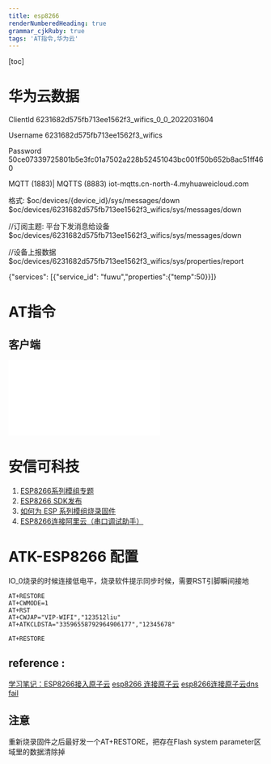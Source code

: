 ```yaml
---
title: esp8266
renderNumberedHeading: true
grammar_cjkRuby: true
tags: 'AT指令,华为云'
---
```


[toc]

# 华为云数据
ClientId
6231682d575fb713ee1562f3_wifics_0_0_2022031604

Username
6231682d575fb713ee1562f3_wifics

Password
50ce07339725801b5e3fc01a7502a228b52451043bc001f50b652b8ac51ff460

MQTT (1883)| MQTTS (8883)	iot-mqtts.cn-north-4.myhuaweicloud.com


格式: $oc/devices/{device_id}/sys/messages/down
$oc/devices/6231682d575fb713ee1562f3_wifics/sys/messages/down


//订阅主题: 平台下发消息给设备
$oc/devices/6231682d575fb713ee1562f3_wifics/sys/messages/down

//设备上报数据
$oc/devices/6231682d575fb713ee1562f3_wifics/sys/properties/report

{"services": [{"service_id": "fuwu","properties":{"temp":50}}]}


# AT指令
## 客户端

![表格](./attachments/1647766321729.table.html)


# 安信可科技
1. [ESP8266系列模组专题](https://docs.ai-thinker.com/esp8266)
2. [ESP8266 SDK发布](https://docs.ai-thinker.com/esp8266/sdk)
3. [如何为 ESP 系列模组烧录固件](https://docs.ai-thinker.com/esp_download)
4. [ESP8266连接阿里云（串口调试助手）](https://blog.csdn.net/xyx0610/article/details/122006527)

# ATK-ESP8266 配置


IO_0烧录的时候连接低电平，烧录软件提示同步时候，需要RST引脚瞬间接地

``` c?linenums
AT+RESTORE
AT+CWMODE=1
AT+RST
AT+CWJAP="VIP-WIFI","123512liu"
AT+ATKCLDSTA="33596558792964906177","12345678"

AT+RESTORE
```


## reference :
[学习笔记：ESP8266接入原子云](https://blog.csdn.net/qq_38060778/article/details/104149347?ops_request_misc=&request_id=&biz_id=102&utm_term=%E7%83%A7%E5%BD%95%E5%8E%9F%E5%AD%90%E4%BA%91%E5%9B%BA%E4%BB%B6&utm_medium=distribute.pc_search_result.none-task-blog-2~blog~sobaiduweb~default-2-104149347.nonecase&spm=1018.2226.3001.4450)
[esp8266 连接原子云](https://blog.csdn.net/guaizaiguaizai/article/details/111733528?ops_request_misc=&request_id=&biz_id=102&utm_term=%E7%83%A7%E5%BD%95%E5%8E%9F%E5%AD%90%E4%BA%91%E5%9B%BA%E4%BB%B6&utm_medium=distribute.pc_search_result.none-task-blog-2~blog~sobaiduweb~default-0-111733528.nonecase&spm=1018.2226.3001.4450)
[esp8266连接原子云dns fail](http://www.openedv.com/forum.php?mod=viewthread&tid=291546)

## 注意
重新烧录固件之后最好发一个AT+RESTORE，把存在Flash system parameter区域里的数据清除掉